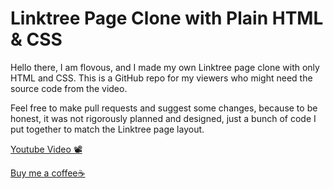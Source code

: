 # Linktree Page Clone with Plain HTML & CSS

Hello there, I am flovous, and I made my own Linktree page clone with only HTML and CSS. This is a GitHub repo for my viewers who might need the source code from the video.

Feel free to make pull requests and suggest some changes, because to be honest, it was not rigorously planned and designed, just a bunch of code I put together to match the Linktree page layout.

[Youtube Video 📽️]()

[Buy me a coffee☕](https://www.buymeacoffee.com/flovous)
